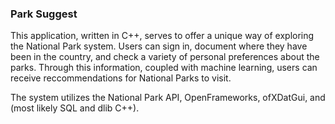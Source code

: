 ### Park Suggest

This application, written in C++, serves to offer a unique
way of exploring the National Park system. Users can sign in,
document where they have been in the country, and check a
variety of personal preferences about the parks. Through this
information, coupled with machine learning, users can receive
reccommendations for National Parks to visit.

The system utilizes the National Park API, OpenFrameworks,
ofXDatGui, and (most likely SQL and dlib C++).
